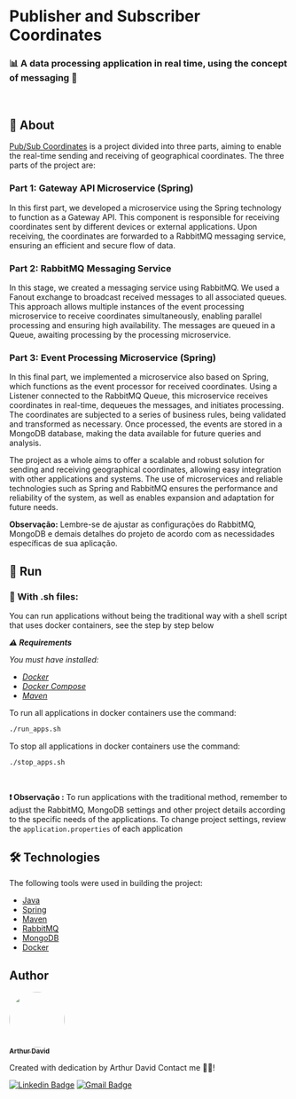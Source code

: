 # Publisher and Subscriber Coordinates
### :bar_chart: A data processing application in real time, using the concept of messaging :postbox:

<br/>

## :page_facing_up: About
[Pub/Sub Coordinates](https://github.com/arthur-david/trixlog-pub-sub-coordinates) is a project divided into three parts, aiming to enable the real-time sending and receiving of geographical coordinates. The three parts of the project are:

### Part 1: Gateway API Microservice (Spring)

In this first part, we developed a microservice using the Spring technology to function as a Gateway API. This component is responsible for receiving coordinates sent by different devices or external applications. Upon receiving, the coordinates are forwarded to a RabbitMQ messaging service, ensuring an efficient and secure flow of data.

### Part 2: RabbitMQ Messaging Service

In this stage, we created a messaging service using RabbitMQ. We used a Fanout exchange to broadcast received messages to all associated queues. This approach allows multiple instances of the event processing microservice to receive coordinates simultaneously, enabling parallel processing and ensuring high availability. The messages are queued in a Queue, awaiting processing by the processing microservice.

### Part 3: Event Processing Microservice (Spring)

In this final part, we implemented a microservice also based on Spring, which functions as the event processor for received coordinates. Using a Listener connected to the RabbitMQ Queue, this microservice receives coordinates in real-time, dequeues the messages, and initiates processing. The coordinates are subjected to a series of business rules, being validated and transformed as necessary. Once processed, the events are stored in a MongoDB database, making the data available for future queries and analysis.

The project as a whole aims to offer a scalable and robust solution for sending and receiving geographical coordinates, allowing easy integration with other applications and systems. The use of microservices and reliable technologies such as Spring and RabbitMQ ensures the performance and reliability of the system, as well as enables expansion and adaptation for future needs.

**Observação:**
Lembre-se de ajustar as configurações do RabbitMQ, MongoDB e demais detalhes do projeto de acordo com as necessidades específicas de sua aplicação.

## :rocket: Run
### :shell: With .sh files:

You can run applications without being the traditional way with a shell script that uses docker containers, see the step by step below

***:warning: Requirements***

*You must have installed:*
- *[Docker](https://docs.docker.com/get-docker/)*
- *[Docker Compose](https://docs.docker.com/compose/install/)*
- *[Maven](https://maven.apache.org/download.cgi)*

To run all applications in docker containers use the command:
``` bash
./run_apps.sh
```

To stop all applications in docker containers use the command:
``` bash
./stop_apps.sh
```

<br/>

**:heavy_exclamation_mark: Observação :**
To run applications with the traditional method, remember to adjust the RabbitMQ, MongoDB settings and other project details according to the specific needs of the applications. To change project settings, review the ```application.properties``` of each application

## 🛠 Technologies

The following tools were used in building the project:

- [Java](https://www.java.com/pt-BR/)
- [Spring](https://spring.io/)
- [Maven](https://maven.apache.org/index.html)
- [RabbitMQ](https://www.rabbitmq.com/)
- [MongoDB](https://www.mongodb.com/pt-br)
- [Docker](https://www.docker.com/)

## Author

<a href="https://github.com/arthur-david">
 <img style="border-radius: 50px;" src="https://avatars.githubusercontent.com/u/53877762?v=4" width="100px;" alt=""/>
 <br />
 <sub><b>Arthur David</b></sub></a>


Created with dedication by Arthur David Contact me 👋🏽!

[![Linkedin Badge](https://img.shields.io/badge/-Arthur-blue?style=flat-square&logo=Linkedin&logoColor=white&link=https://www.linkedin.com/in/arthur-david-bb9214142/)](https://www.linkedin.com/in/arthur-david-bb9214142/) 
[![Gmail Badge](https://img.shields.io/badge/-arthurdavid000@gmail.com-c14438?style=flat-square&logo=Gmail&logoColor=white&link=mailto:arthurdavid000@gmail.com)](mailto:arthurdavid000@gmail.com)